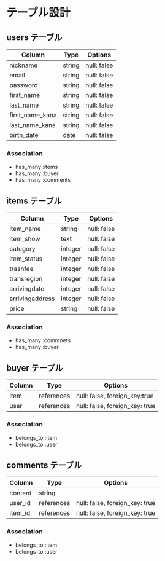 # テーブル設計

## users テーブル

| Column            | Type   | Options     |
| ----------------- | ------ | ----------- |
| nickname          | string | null: false |
| email             | string | null: false |
| password          | string | null: false |
| first_name        | string | null: false |
| last_name         | string | null: false |
| first_name_kana   | string | null: false |
| last_name_kana    | string | null: false |
| birth_date        | date   | null: false |

### Association

- has_many :items
- has_many :buyer
- has_many :comments

## items テーブル

| Column            | Type   | Options     |
| ----------------- | ------ | ----------- |
| item_name         | string | null: false |
| item_show         | text   | null: false |
| category          | integer| null: false |
| item_status       | integer| null: false |
| trasnfee          | integer| null: false |
| transregion       | integer| null: false |
| arrivingdate      | integer| null: false |
| arrivingaddress   | integer| null: false |
| price             | string | null: false |

### Association

- has_many :commnets
- has_many :buyer

## buyer テーブル

| Column | Type       | Options                        |
| ------ | ---------- | ------------------------------ |
| item   | references | null: false, foreign_key:true  |
| user   | references | null: false, foreign_key: true |

### Association

- belongs_to :item
- belongs_to :user

## comments テーブル

| Column  | Type       | Options                        |
| ------- | ---------- | ------------------------------ |
| content | string     |                                |
| user_id | references | null: false, foreign_key: true |
| item_id | references | null: false, foreign_key: true |

### Association

- belongs_to :item
- belongs_to :user